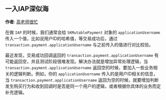 ## 一入IAP深似海

**作者**: [高老师很忙](https://weibo.com/517082456)

在做 `IAP` 的时候，我们通常会给 `SKMutablePayment` 对象的 `applicationUsername` 传入一个值，比如说用户ID的哈希值，等交易成功后，通过 `transaction.payment.applicationUsername` 与之前传入的值进行对比校验。

最近发现，交易成功回调返回的 `transaction.payment.applicationUsername` 有可能返回空，并且测试阶段很难发现。解决办法就是增加异常处理逻辑，当 `transaction.payment.applicationUsername` 返回空的时候，要加入一些业务相关的逻辑判断。例如，你的 `applicationUsername` 传入的是用户ID相关的信息，当 `transaction.payment.applicationUsername` 返回为空的时候，就要增加判断发生购买行为和收到回调时是否是同一个用户的逻辑，或者根据你具体的业务而定补充逻辑。

